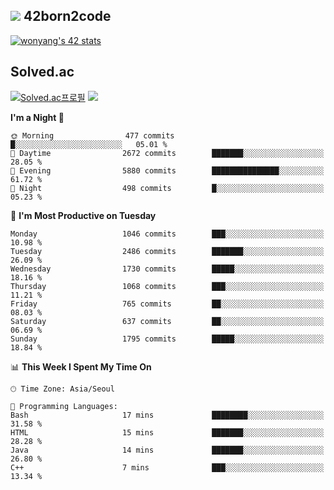 
## <img src="https://img.shields.io/badge/-000000?style=flat&logo=42&logoColor=white"> 42born2code
<!--[![wonyang's 42 stats](https://badge42.vercel.app/api/v2/cl5nhe5b6007809kydha7ht42/stats?cursusId=21&coalitionId=88)](https://profile.intra.42.fr/users/wonyang)-->

[![wonyang's 42 stats](https://badge.mediaplus.ma/starryblue/wonyang?1337Badge=off&UM6P=off)](https://github.com/oakoudad/badge42)

## Solved.ac
[![Solved.ac프로필](http://mazassumnida.wtf/api/v2/generate_badge?boj=bennyws)](https://solved.ac/bennyws)
<a href="https://solved.ac/bennyws"><img src="http://mazandi.herokuapp.com/api?handle=bennyws&theme=cold"/></a>

<!--START_SECTION:waka-->
**I'm a Night 🦉** 

```text
🌞 Morning                477 commits         █░░░░░░░░░░░░░░░░░░░░░░░░   05.01 % 
🌆 Daytime                2672 commits        ███████░░░░░░░░░░░░░░░░░░   28.05 % 
🌃 Evening                5880 commits        ███████████████░░░░░░░░░░   61.72 % 
🌙 Night                  498 commits         █░░░░░░░░░░░░░░░░░░░░░░░░   05.23 % 
```
📅 **I'm Most Productive on Tuesday** 

```text
Monday                   1046 commits        ███░░░░░░░░░░░░░░░░░░░░░░   10.98 % 
Tuesday                  2486 commits        ███████░░░░░░░░░░░░░░░░░░   26.09 % 
Wednesday                1730 commits        █████░░░░░░░░░░░░░░░░░░░░   18.16 % 
Thursday                 1068 commits        ███░░░░░░░░░░░░░░░░░░░░░░   11.21 % 
Friday                   765 commits         ██░░░░░░░░░░░░░░░░░░░░░░░   08.03 % 
Saturday                 637 commits         ██░░░░░░░░░░░░░░░░░░░░░░░   06.69 % 
Sunday                   1795 commits        █████░░░░░░░░░░░░░░░░░░░░   18.84 % 
```


📊 **This Week I Spent My Time On** 

```text
🕑︎ Time Zone: Asia/Seoul

💬 Programming Languages: 
Bash                     17 mins             ████████░░░░░░░░░░░░░░░░░   31.58 % 
HTML                     15 mins             ███████░░░░░░░░░░░░░░░░░░   28.28 % 
Java                     14 mins             ███████░░░░░░░░░░░░░░░░░░   26.80 % 
C++                      7 mins              ███░░░░░░░░░░░░░░░░░░░░░░   13.34 % 
```


<!--END_SECTION:waka-->
